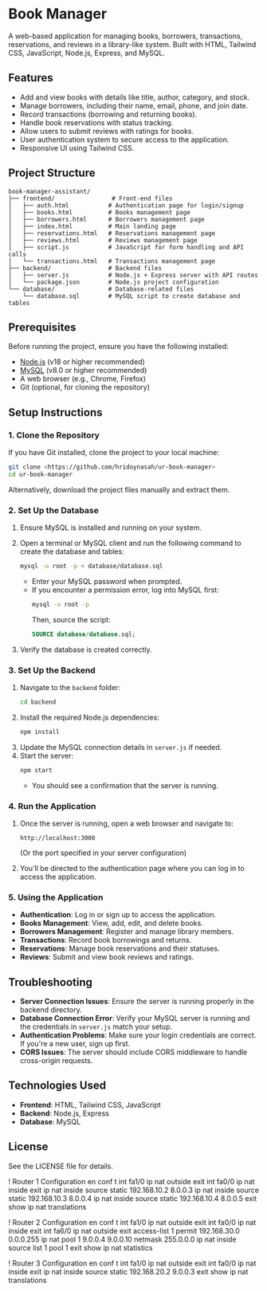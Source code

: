 # Book Manager

A web-based application for managing books, borrowers, transactions, reservations, and reviews in a library-like system. Built with HTML, Tailwind CSS, JavaScript, Node.js, Express, and MySQL.

## Features
- Add and view books with details like title, author, category, and stock.
- Manage borrowers, including their name, email, phone, and join date.
- Record transactions (borrowing and returning books).
- Handle book reservations with status tracking.
- Allow users to submit reviews with ratings for books.
- User authentication system to secure access to the application.
- Responsive UI using Tailwind CSS.

## Project Structure
```
book-manager-assistant/
├── frontend/                # Front-end files
│   ├── auth.html           # Authentication page for login/signup
│   ├── books.html          # Books management page
│   ├── borrowers.html      # Borrowers management page
│   ├── index.html          # Main landing page
│   ├── reservations.html   # Reservations management page
│   ├── reviews.html        # Reviews management page
│   ├── script.js           # JavaScript for form handling and API calls
│   └── transactions.html   # Transactions management page
├── backend/                # Backend files
│   ├── server.js           # Node.js + Express server with API routes
│   └── package.json        # Node.js project configuration
└── database/               # Database-related files
    └── database.sql        # MySQL script to create database and tables
```

## Prerequisites
Before running the project, ensure you have the following installed:
- [Node.js](https://nodejs.org/) (v18 or higher recommended)
- [MySQL](https://www.mysql.com/) (v8.0 or higher recommended)
- A web browser (e.g., Chrome, Firefox)
- Git (optional, for cloning the repository)

## Setup Instructions

### 1. Clone the Repository
If you have Git installed, clone the project to your local machine:
```bash
git clone <https://github.com/hridoynasah/ur-book-manager>
cd ur-book-manager
```
Alternatively, download the project files manually and extract them.

### 2. Set Up the Database
1. Ensure MySQL is installed and running on your system.
2. Open a terminal or MySQL client and run the following command to create the database and tables:
   ```bash
   mysql -u root -p < database/database.sql
   ```
   - Enter your MySQL password when prompted.
   - If you encounter a permission error, log into MySQL first:
     ```bash
     mysql -u root -p
     ```
     Then, source the script:
     ```sql
     SOURCE database/database.sql;
     ```

3. Verify the database is created correctly.

### 3. Set Up the Backend
1. Navigate to the `backend` folder:
   ```bash
   cd backend
   ```
2. Install the required Node.js dependencies:
   ```bash
   npm install
   ```
3. Update the MySQL connection details in `server.js` if needed.
4. Start the server:
   ```bash
   npm start
   ```
   - You should see a confirmation that the server is running.

### 4. Run the Application
1. Once the server is running, open a web browser and navigate to:
   ```
   http://localhost:3000
   ```
   (Or the port specified in your server configuration)
   
2. You'll be directed to the authentication page where you can log in to access the application.

### 5. Using the Application
- **Authentication**: Log in or sign up to access the application.
- **Books Management**: View, add, edit, and delete books.
- **Borrowers Management**: Register and manage library members.
- **Transactions**: Record book borrowings and returns.
- **Reservations**: Manage book reservations and their statuses.
- **Reviews**: Submit and view book reviews and ratings.

## Troubleshooting
- **Server Connection Issues**: Ensure the server is running properly in the backend directory.
- **Database Connection Error**: Verify your MySQL server is running and the credentials in `server.js` match your setup.
- **Authentication Problems**: Make sure your login credentials are correct. If you're a new user, sign up first.
- **CORS Issues**: The server should include CORS middleware to handle cross-origin requests.

## Technologies Used
- **Frontend**: HTML, Tailwind CSS, JavaScript
- **Backend**: Node.js, Express
- **Database**: MySQL

## License
See the LICENSE file for details.




! Router 1 Configuration
en
conf t
int fa1/0
ip nat outside
exit
int fa0/0
ip nat inside
exit
ip nat inside source static 192.168.10.2 8.0.0.3
ip nat inside source static 192.168.10.3 8.0.0.4
ip nat inside source static 192.168.10.4 8.0.0.5
exit
show ip nat translations

! Router 2 Configuration
en
conf t
int fa1/0
ip nat outside
exit
int fa0/0
ip nat inside
exit
int fa6/0
ip nat outside
exit
access-list 1 permit 192.168.30.0 0.0.0.255
ip nat pool 1 9.0.0.4 9.0.0.10 netmask 255.0.0.0
ip nat inside source list 1 pool 1
exit
show ip nat statistics

! Router 3 Configuration
en
conf t
int fa1/0
ip nat outside
exit
int fa0/0
ip nat inside
exit
ip nat inside source static 192.168.20.2 9.0.0.3
exit
show ip nat translations


